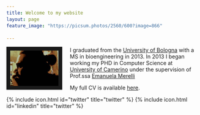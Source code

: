 ```yaml
---
title: Welcome to my website
layout: page
feature_image: "https://picsum.photos/2560/600?image=866"

---
```




<img src="marco_copia.jpg" style="width:25%; border:10px solid; margin-right: 20px" align="left">

I graduated from the [University of Bologna](https://www.unibo.it) with a MS in bioengineering in 2013. In 2013 I began working my PHD in Computer Science at [University of Camerino](https://computerscience.unicam.it) under the supervision of Prof.ssa [Emanuela Merelli](http://www.emanuelamerelli.eu)



My full CV is available [here](europasscv_en.pdf).

{% include icon.html id="twitter" title="twitter" %} {% include icon.html id="linkedin" title="twitter" %}

